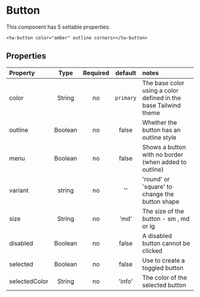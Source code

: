 # Button

This component has 5 settable properties:

```vue
<tw-button color="amber" outline corners></tw-button>
```
## Properties

| Property      |  Type   | Required |  default  | notes                                                           |
|:--------------|:-------:|:--------:|:---------:|:----------------------------------------------------------------|
| color         | String  |    no    | `primary` | The base color using a color defined in the base Tailwind theme |
| outline       | Boolean |    no    |   false   | Whether the button has an outline style                         |
| menu          | Boolean |    no    |   false   | Shows a button with no border (when added to outline)           |
| variant       | string  |    no    |    ''     | 'round' or 'square'  to change the button shape                 |
| size          | String  |    no    |   'md'    | The size of the button - sm , md or lg                          |
| disabled      | Boolean |    no    |   false   | A disabled button cannot be clicked                             |
| selected      | Boolean |    no    |   false   | Use to create a toggled button                                  |
| selectedColor | String  |    no    |  'info'   | The color of the selected button                                |

